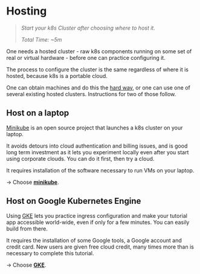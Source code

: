 # Hosting

> _Start your k8s Cluster after choosing where to host it._
>
> _Total Time: ~5m_

One needs a hosted cluster - raw k8s components running
on some set of real or virtual hardware - before one
can practice configuring it.

The process to configure the cluster is the same
regardless of where it is hosted, because k8s is a
portable cloud.

[hard way]: https://github.com/kelseyhightower/kubernetes-the-hard-way

One can obtain machines and do this the [hard way],
or one can use one of several existing hosted clusters.
Instructions for two of those follow.

## Host on a laptop

[Minikube](https://github.com/kubernetes/minikube/releases)
is an open source project that launches a k8s cluster
on your laptop.

It avoids detours into cloud authentication and billing
issues, and is good long term investment as it lets you
experiment locally even after you start using corporate
clouds.  You can do it first, then try a cloud.

It requires installation of the software necessary to
run VMs on your laptop.

-> Choose __[minikube](/hosting/minikube)__.

## Host on Google Kubernetes Engine

Using [GKE](https://cloud.google.com/container-engine)
lets you practice ingress configuration and make your
tutorial app accessible world-wide, even if only for a
few minutes.  You can easily build from there.

It requires the installation of some Google tools, a
Google account and credit card. New users are given
free cloud credit, many times more than is necessary to
complete this tutorial.

-> Choose __[GKE](/appendix/GKE)__.

